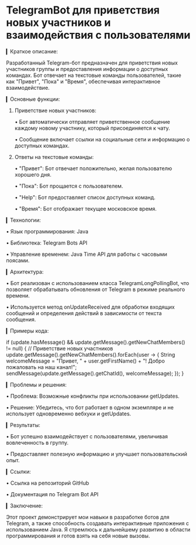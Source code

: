 # TelegramBot для приветствия новых участников и взаимодействия с пользователями

▎Краткое описание:

Разработанный Telegram-бот предназначен для приветствия новых участников группы и предоставления информации о доступных командах. Бот отвечает на текстовые команды пользователей, такие как "Привет", "Пока" и "Время", обеспечивая интерактивное взаимодействие.

▎Основные функции:

1. Приветствие новых участников:

   • Бот автоматически отправляет приветственное сообщение каждому новому участнику, который присоединяется к чату.

   • Сообщение включает ссылки на социальные сети и информацию о доступных командах.

2. Ответы на текстовые команды:

   • "Привет": Бот отвечает положительно, желая пользователю хорошего дня.

   • "Пока": Бот прощается с пользователем.

   • "Help": Бот предоставляет список доступных команд.

   • "Время": Бот отображает текущее московское время.

▎Технологии:

• Язык программирования: Java

• Библиотека: Telegram Bots API

• Управление временем: Java Time API для работы с часовыми поясами.

▎Архитектура:

• Бот реализован с использованием класса TelegramLongPollingBot, что позволяет обрабатывать обновления от Telegram в режиме реального времени.

• Используется метод onUpdateReceived для обработки входящих сообщений и определения действий в зависимости от текста сообщения.

▎Примеры кода:

if (update.hasMessage() && update.getMessage().getNewChatMembers() != null) {
// Приветствие новых участников
update.getMessage().getNewChatMembers().forEach(user -> {
String welcomeMessage = "Привет, " + user.getFirstName() + "! Добро пожаловать на наш канал!";
sendMessage(update.getMessage().getChatId(), welcomeMessage);
});
}


▎Проблемы и решения:

• Проблема: Возможные конфликты при использовании getUpdates.

• Решение: Убедитесь, что бот работает в одном экземпляре и не использует одновременно вебхуки и getUpdates.

▎Результаты:

• Бот успешно взаимодействует с пользователями, увеличивая вовлеченность в группу.

• Предоставляет полезную информацию и улучшает пользовательский опыт.

▎Ссылки:

• Ссылка на репозиторий GitHub

• Документация по Telegram Bot API

▎Заключение:

Этот проект демонстрирует мои навыки в разработке ботов для Telegram, а также способность создавать интерактивные приложения с использованием Java. Я стремлюсь к дальнейшему развитию в области программирования и готов взять на себя новые вызовы.

